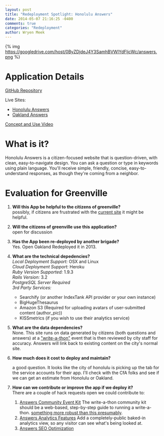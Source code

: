 ```yaml
---
layout: post
title: "Redeployment Spotlight: Honolulu Answers"
date: 2014-05-07 21:16:25 -0400
comments: true
categories: "Redeployment"
author: Wryen Meek
---
```


{% img https://googledrive.com/host/0ByZDjdeJ4Y3SamhBVWlYdFljcWc/answers.png %}

# Application Details

[GitHub Repository](https://github.com/codeforamerica/honolulu_answers)  

Live Sites:  

   * [Honolulu Answers](http://answers.honolulu.gov/)
   * [Oakland Answers](http://answers.oaklandnet.com/)

[Concept and Use Video](http://vimeo.com/43632898#)  

# What is it?
Honolulu Answers is a citizen-focused website that is question-driven, with clean, easy-to-navigate design. You can ask a question or type in keywords using plain language. You'll receive simple, friendly, concise, easy-to-understand responses, as though they're coming from a neighbor.

# Evaluation for Greenville
1. **Will this App be helpful to the citizens of greenville?**  
   possibly, if  citizens are frustrated with the [current site](http://greenvillesc.gov/) it might be helpful.  

2. **Will the citizens of greenville use this application?**  
   open for discussion  

3. **Has the App been re-deployed by another brigade?**  
   Yes. Open Oakland Redeployed it in 2013.

4. **What are the technical depedencies?**  
  *Local Deployment Support:* OSX and Linux  
  *Cloud Deployment Support:* Heroku  
  *Ruby Version Supported:* 1.9.3  
  *Rails Version:* 3.2  
  *PostgreSQL Server Required*  
  *3rd Party Services:*  
   *  Searchify (or another IndexTank API provider or your own instance)  
   *  BigHugeThesaurus  
   *  Amazon S3 (Required for uploading avatars of user-submitted content   (author_pic))
   *  KISSmetrics (if you wish to use their analytics service)  
5. **What are the data dependencies?**  
None. This site runs on data generated by citizens (both questions and answers) at a ["write-a-thon"](http://codeforamerica.github.io/honolulu-writeathon/) event that is then reviewed by city staff for accuracy. Answers will link back to existing content on the city's normal site.  

6. **How much does it cost to deploy and maintain?**  

   a good question. It looks like the city of honolulu is picking up the tab for the service accounts for their app. I'll check with the CfA folks and see if we can get an estimate from Honolulu or Oakland.  

7. **How can we contribute or improve the app if we deploy it?**  
   There are a couple of hack requests open we could contribute to:

   1.  [Answers Community Event Kit](https://github.com/codeforamerica/hack-requests/blob/master/answers-community-kit.md) The write-a-thon community kit should be a web-based, step-by-step guide to running a write-a-thon. [something more robust than this presumably](http://neighborhow.org/guides/host-a-writeathon-in-your-city).  
   2. [Answers Analytics Features](https://github.com/codeforamerica/hack-requests/blob/master/answers-visitor-display.md) Add a completely-public baked-in analytics view, so any visitor can see what's being looked at.  
   3. [Answers SEO Optimization](https://github.com/codeforamerica/hack-requests/blob/master/answers-seo-optimization.md)
